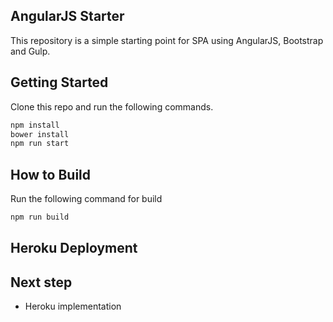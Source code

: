 ## AngularJS Starter
This repository is a simple starting point for SPA using AngularJS, Bootstrap and Gulp.

## Getting Started
Clone this repo and run the following commands.
```BASH
npm install
bower install
npm run start
```

## How to Build
Run the following command for build
```BASH
npm run build
```

## Heroku Deployment


## Next step
- Heroku implementation
